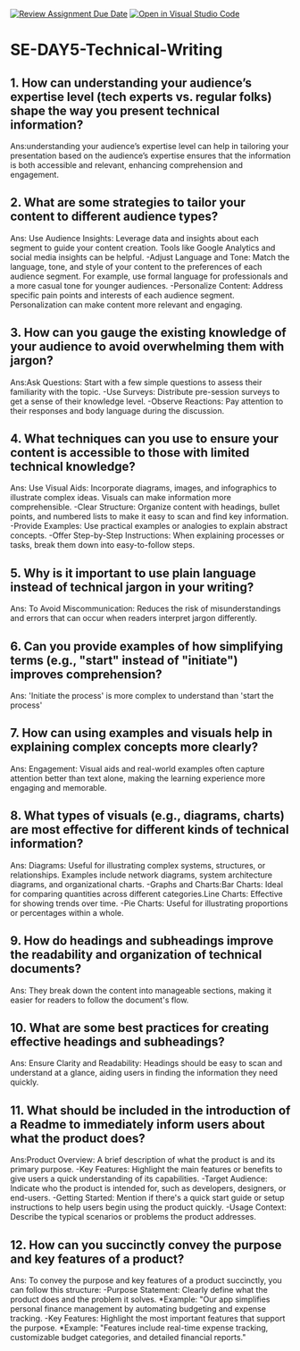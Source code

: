 [![Review Assignment Due Date](https://classroom.github.com/assets/deadline-readme-button-22041afd0340ce965d47ae6ef1cefeee28c7c493a6346c4f15d667ab976d596c.svg)](https://classroom.github.com/a/zsAR-pyY)
[![Open in Visual Studio Code](https://classroom.github.com/assets/open-in-vscode-2e0aaae1b6195c2367325f4f02e2d04e9abb55f0b24a779b69b11b9e10269abc.svg)](https://classroom.github.com/online_ide?assignment_repo_id=15652776&assignment_repo_type=AssignmentRepo)
# SE-DAY5-Technical-Writing
## 1. How can understanding your audience’s expertise level (tech experts vs. regular folks) shape the way you present technical information?

Ans:understanding your audience’s expertise level can help in tailoring your presentation based on the audience’s expertise ensures that the information is both accessible and relevant, enhancing comprehension and engagement.

## 2. What are some strategies to tailor your content to different audience types?

Ans: Use Audience Insights: Leverage data and insights about each segment to guide your content creation. Tools like Google Analytics and social media insights can be helpful.
-Adjust Language and Tone: Match the language, tone, and style of your content to the preferences of each audience segment. For example, use formal language for professionals and a more casual tone for younger audiences.
-Personalize Content: Address specific pain points and interests of each audience segment. Personalization can make content more relevant and engaging.

## 3. How can you gauge the existing knowledge of your audience to avoid overwhelming them with jargon?

Ans:Ask Questions: Start with a few simple questions to assess their familiarity with the topic.
-Use Surveys: Distribute pre-session surveys to get a sense of their knowledge level.
-Observe Reactions: Pay attention to their responses and body language during the discussion.

## 4. What techniques can you use to ensure your content is accessible to those with limited technical knowledge?

Ans: Use Visual Aids: Incorporate diagrams, images, and infographics to illustrate complex ideas. Visuals can make information more comprehensible.
-Clear Structure: Organize content with headings, bullet points, and numbered lists to make it easy to scan and find key information.
-Provide Examples: Use practical examples or analogies to explain abstract concepts.
-Offer Step-by-Step Instructions: When explaining processes or tasks, break them down into easy-to-follow steps.

## 5. Why is it important to use plain language instead of technical jargon in your writing?

Ans: To Avoid Miscommunication: Reduces the risk of misunderstandings and errors that can occur when readers interpret jargon differently.

## 6. Can you provide examples of how simplifying terms (e.g., "start" instead of "initiate") improves comprehension?

Ans: 'Initiate the process' is more complex to understand than 'start the process'

## 7. How can using examples and visuals help in explaining complex concepts more clearly?

Ans: Engagement: Visual aids and real-world examples often capture attention better than text alone, making the learning experience more engaging and memorable.

## 8. What types of visuals (e.g., diagrams, charts) are most effective for different kinds of technical information?

Ans: Diagrams: Useful for illustrating complex systems, structures, or relationships. Examples include network diagrams, system architecture diagrams, and organizational charts.
-Graphs and Charts:Bar Charts: Ideal for comparing quantities across different categories.Line Charts: Effective for showing trends over time.
-Pie Charts: Useful for illustrating proportions or percentages within a whole.

## 9. How do headings and subheadings improve the readability and organization of technical documents?

Ans: They break down the content into manageable sections, making it easier for readers to follow the document's flow.

## 10. What are some best practices for creating effective headings and subheadings?

Ans: Ensure Clarity and Readability: Headings should be easy to scan and understand at a glance, aiding users in finding the information they need quickly.

## 11. What should be included in the introduction of a Readme to immediately inform users about what the product does?
Ans:Product Overview: A brief description of what the product is and its primary purpose.
-Key Features: Highlight the main features or benefits to give users a quick understanding of its capabilities.
-Target Audience: Indicate who the product is intended for, such as developers, designers, or end-users.
-Getting Started: Mention if there's a quick start guide or setup instructions to help users begin using the product quickly.
-Usage Context: Describe the typical scenarios or problems the product addresses.

## 12. How can you succinctly convey the purpose and key features of a product?

Ans: To convey the purpose and key features of a product succinctly, you can follow this structure:
-Purpose Statement: Clearly define what the product does and the problem it solves.
*Example: "Our app simplifies personal finance management by automating budgeting and expense tracking.
-Key Features: Highlight the most important features that support the purpose.
*Example: "Features include real-time expense tracking, customizable budget categories, and detailed financial reports."
